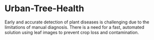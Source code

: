 # Urban-Tree-Health
Early and accurate detection of plant diseases is challenging due to the limitations of manual diagnosis. There is a need for a fast, automated solution using leaf images to prevent crop loss and contamination.
